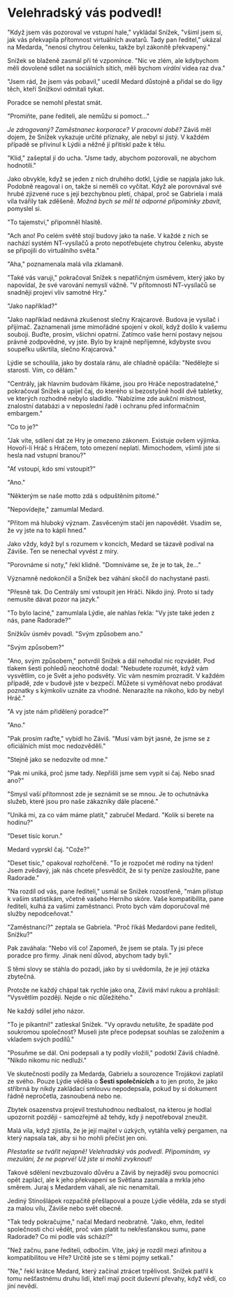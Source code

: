 # Velehradský vás podvedl!

"Když jsem vás pozoroval ve vstupní hale," vykládal Snížek, "všiml jsem si, jak vás překvapila přítomnost virtuálních avatarů. Tady pan ředitel," ukázal na Medarda, "nenosí chytrou čelenku, takže byl zákonitě překvapený."

Snížek se blaženě zasmál při té vzpomínce. "Nic ve zlém, ale kdybychom měli dovolené sdílet na sociálních sítích, měli bychom *virální* videa raz dva."

"Jsem rád, že jsem vás pobavil," ucedil Medard důstojně a přidal se do ligy těch, kteří Snížkovi odmítali tykat.

Poradce se nemohl přestat smát.

"Promiňte, pane řediteli, ale nemůžu si pomoct..."

*Je zdrogovaný? Zaměstnanec korporace? V pracovní době?* Záviš měl dojem, že Snížek vykazuje určité příznaky, ale nebyl si jistý. V každém případě se přivinul k Lýdii a něžně jí přitiskl paže k tělu. 

"Klid," zašeptal jí do ucha. "Jsme tady, abychom pozorovali, ne abychom hodnotili."

Jako obvykle, když se jeden z nich druhého dotkl, Lýdie se napjala jako luk. Podobně reagoval i on, takže si neměli co vyčítat. Když ale porovnával své hrubé zjizvené ruce s její bezchybnou pletí, chápal, proč se Gabriela i malá víla tvářily tak zděšeně. *Možná bych se měl té odporné připomínky zbavit,* pomyslel si.

"To tajemství," připomněl hlasitě.

"Ach ano! Po celém světě stojí budovy jako ta naše. V každé z nich se nachází systém NT-vysílačů a proto nepotřebujete chytrou čelenku, abyste se připojili do virtuálního světa."

"Aha," poznamenala malá víla zklamaně.

"Také vás varuji," pokračoval Snížek s nepatřičným úsměvem, který jako by napovídal, že své varování nemyslí vážně. "V přítomnosti NT-vysílačů se snadněji projeví vliv samotné Hry."

"Jako například?"

"Jako například nedávná zkušenost slečny Krajcarové. Budova je vysílač i přijímač. Zaznamenali jsme mimořádné spojení v okolí, když došlo k vašemu souboji. Buďte, prosím, všichni opatrní. Zatímco vaše herní postavy nejsou právně zodpovědné, vy jste. Bylo by krajně nepříjemné, kdybyste svou soupeřku uškrtila, slečno Krajcarová."

Lýdie se schoulila, jako by dostala ránu, ale chladně opáčila: "Nedělejte si starosti. Vím, co dělám."

"Centrály, jak hlavním budovám říkáme, jsou pro Hráče nepostradatelné," pokračoval Snížek a upíjel čaj, do kterého si bezostyšně hodil dvě tabletky, ve kterých rozhodně nebylo sladidlo. "Nabízíme zde aukční místnost, znalostní databázi a v neposlední řadě i ochranu před informačním embargem."

"Co to je?"

"Jak víte, sdílení dat ze Hry je omezeno zákonem. Existuje ovšem výjimka. Hovoří-li Hráč s Hráčem, toto omezení neplatí. Mimochodem, všimli jste si hesla nad vstupní branou?"

"Ať vstoupí, kdo smí vstoupit?"

"Ano."

"Některým se naše motto zdá s odpuštěním pitomé."

"Nepovídejte," zamumlal Medard.

"Přitom má hluboký význam. Zasvěceným stačí jen napovědět. Vsadím se, že vy jste na to kápli hned."

Jako vždy, když byl s rozumem v koncích, Medard se tázavě podíval na Záviše. Ten se nenechal vyvést z míry.

"Porovnáme si noty," řekl klidně. "Domníváme se, že je to tak, že..."

Významně nedokončil a Snížek bez váhání skočil  do nachystané pasti.

"Přesně tak. Do Centrály smí vstoupit jen Hráči. Nikdo jiný. Proto si tady nemusíte dávat pozor na jazyk."

"To bylo laciné," zamumlala Lýdie, ale nahlas řekla: "Vy jste také jeden z nás, pane Radorade?"

Snížkův úsměv povadl. "Svým způsobem ano."

"Svým způsobem?"

"Ano, svým způsobem," potvrdil Snížek a dál nehodlal nic rozvádět. Pod tlakem šesti pohledů neochotně dodal: "Nebudete rozumět, když vám vysvětlím, co je Svět a jeho podsvěty. Víc vám nesmím prozradit. V každém případě, zde v budově jste v bezpečí. Můžete si vyměňovat nebo prodávat poznatky s kýmkoliv uznáte za vhodné. Nenarazíte na nikoho, kdo by nebyl Hráč."

"A vy jste nám přidělený poradce?"

"Ano."

"Pak prosím raďte," vybídl ho Záviš. "Musí vám být jasné, že jsme se z oficiálních míst moc nedozvěděli."

"Stejně jako se nedozvíte od mne."

"Pak mi uniká, proč jsme tady. Nepřišli jsme sem vypít si čaj. Nebo snad ano?"

"Smysl vaší přítomnost zde je seznámit se se mnou. Je to  ochutnávka služeb, které jsou pro naše zákazníky dále placené."

"Uniká mi, za co vám máme platit," zabručel Medard. "Kolik si berete na hodinu?"

"Deset tisíc korun."

Medard vyprskl čaj. "Cože?"

"Deset tisíc," opakoval rozhořčeně. "To je rozpočet mé rodiny na týden! Jsem zvědavý, jak nás chcete přesvědčit, že si ty peníze zasloužíte, pane Radorade."

"Na rozdíl od vás, pane řediteli," usmál se Snížek rozostřeně, "mám přístup k vašim statistikám, včetně vašeho  Herního skóre. Vaše kompatibilita, pane řediteli, kulhá za vašimi zaměstnanci. Proto bych vám doporučoval mé služby nepodceňovat."

"Zaměstnanci?" zeptala se Gabriela. "Proč říkáš Medardovi pane řediteli, Snížku?"

Pak zaváhala: "Nebo víš co! Zapomeň, že jsem se ptala. Ty jsi přece poradce pro firmy. Jinak není důvod, abychom tady byli."

S těmi slovy se stáhla do pozadí, jako by si uvědomila, že je její otázka zbytečná.

Protože ne každý chápal tak rychle jako ona, Záviš mávl rukou a prohlásil: "Vysvětlím později. Nejde o nic důležitého."

Ne každý sdílel jeho názor.

 "To je pikantní!" zatleskal Snížek. "Vy opravdu netušíte, že spadáte pod soukromou společnost? Museli jste přece podepsat souhlas se založením a vkladem svých podílů."

"Posuňme se dál. Oni podepsali a ty podíly vložili," podotkl Záviš chladně. "Nikdo nikomu nic nedluží."

Ve skutečnosti  podíly za Medarda, Gabrielu a sourozence Trojákovi zaplatil ze svého. Pouze Lýdie věděla o **Šesti společnících** a to jen proto, že jako stříbrná by nikdy zakládací smlouvu nepodepsala, pokud by si dokument řádně nepročetla, zasnoubená nebo ne. 

Zbytek osazenstva projevil trestuhodnou nedbalost, na kterou je hodlal upozornit později - samozřejmě až tehdy, kdy ji nepotřeboval zneužít.

Malá víla, když zjistila, že je její majitel v úzkých, vytáhla velký pergamen, na který napsala tak, aby si ho mohli přečíst jen oni.

*Přestaňte se tvářit nejapně! Velehradský vás podvedl. Připomínám, vy mezuláni, že ne poprvé! Už jste si mohli zvyknout!*

Takové sdělení nevzbuzovalo důvěru a Záviš by nejraději svou pomocnici opět zaplácl, ale k jeho překvapení se Světlana zasmála a mrkla jeho směrem. Juraj s Medardem váhali, ale nic nenamítali.

Jediný Stínošlápek rozpačitě přešlapoval a pouze Lýdie věděla, zda se stydí za malou vílu, Záviše nebo svět obecně. 

"Tak tedy pokračujme," načal Medard neobratně. "Jako, ehm, ředitel společnosti chci vědět, proč vám platit tu nekřesťanskou sumu, pane Radorade? Co mi podle vás schází?"

"Než začnu, pane řediteli, odbočím. Víte, jaký je rozdíl mezi afinitou a kompatibilitou ve Hře? Určitě jste se s těmi pojmy setkali." 

"Ne," řekl krátce Medard, který začínal ztrácet trpělivost. Snížek patřil k tomu nešťastnému druhu lidí, kteří mají pocit duševní převahy, když vědí, co jiní nevědí.

   